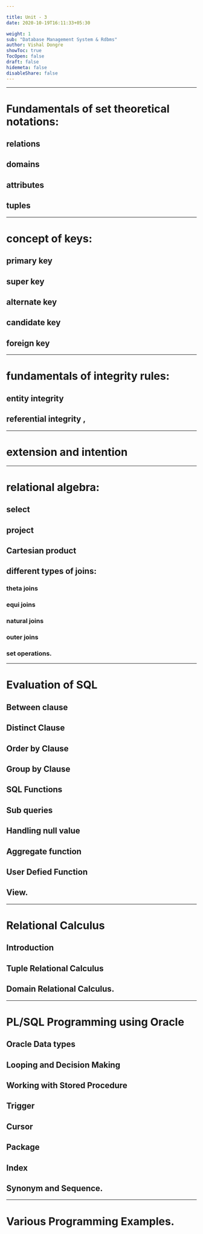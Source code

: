 ```yaml
---

title: Unit - 3
date: 2020-10-19T16:11:33+05:30

weight: 1
sub: "Database Management System & Rdbms"
author: Vishal Dongre
showToc: true
TocOpen: false
draft: false
hidemeta: false
disableShare: false
---
```



---

# Fundamentals of set theoretical notations: 
## relations
## domains
## attributes
## tuples
---

# concept of keys:
## primary key
## super key
## alternate key
## candidate key
## foreign key
---

# fundamentals of integrity rules:
## entity integrity 
## referential integrity ,
---

# extension and intention
---

# relational algebra: 
## select
## project
## Cartesian product
## different types of joins: 
### theta joins
### equi joins
### natural joins
### outer joins
### set operations.

---

# Evaluation of SQL
## Between clause
## Distinct Clause
## Order by Clause
## Group by Clause
## SQL Functions
## Sub queries
## Handling null value
## Aggregate function
## User Defied Function
## View.

---

# Relational Calculus
## Introduction
## Tuple Relational Calculus
## Domain Relational Calculus.

---

# PL/SQL Programming using Oracle
## Oracle Data types
## Looping and Decision Making
## Working with Stored Procedure
## Trigger
## Cursor
## Package
## Index
## Synonym and Sequence. 

---

# Various Programming Examples.

